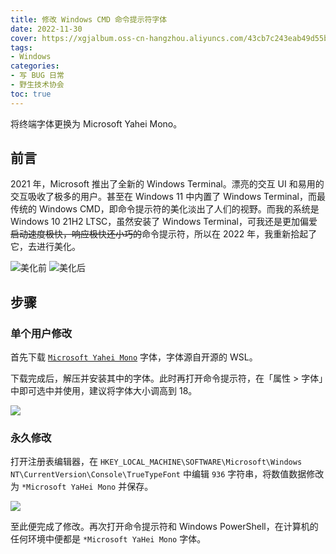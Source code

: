 ```yaml
---
title: 修改 Windows CMD 命令提示符字体
date: 2022-11-30
cover: https://xgjalbum.oss-cn-hangzhou.aliyuncs.com/43cb7c243eab49d55b481gb8/7151D6CD-A84C-11ED-B700-C03EBA168291.jpg?x-oss-process=image/resize,w_900/format,webp
tags:
- Windows
categories:
- 写 BUG 日常
- 野生技术协会
toc: true
---
```

将终端字体更换为 Microsoft Yahei Mono。

<!--more-->

## 前言

2021 年，Microsoft 推出了全新的 Windows Terminal。漂亮的交互 UI 和易用的交互吸收了极多的用户。甚至在 Windows 11 中内置了 Windows Terminal，而最传统的 Windows CMD，即命令提示符的美化淡出了人们的视野。而我的系统是 Windows 10 21H2 LTSC，虽然安装了 Windows Terminal，可我还是更加偏爱~~启动速度极快，响应极快还小巧的~~命令提示符，所以在 2022 年，我重新拾起了它，去进行美化。

![美化前](https://xgjalbum.oss-cn-hangzhou.aliyuncs.com/43cb7c243eab49d55b481gb8/7029350D-A84C-11ED-8902-C03EBA168291.jpg)
![美化后](https://xgjalbum.oss-cn-hangzhou.aliyuncs.com/43cb7c243eab49d55b481gb8/705A0750-A84C-11ED-8F5C-C03EBA168291.jpg)

## 步骤

### 单个用户修改

首先下载 [`Microsoft Yahei Mono`](https://github.com/Microsoft/BashOnWindows/files/1362006/Microsoft.YaHei.Mono.zip) 字体，字体源自开源的 WSL。

下载完成后，解压并安装其中的字体。此时再打开命令提示符，在「属性 > 字体」中即可选中并使用，建议将字体大小调高到 18。

![](https://imgsrc.baidu.com/forum/pic/item/4bed2e738bd4b31cd693dd78c2d6277f9f2ff842.jpg)

### 永久修改

打开注册表编辑器，在 `HKEY_LOCAL_MACHINE\SOFTWARE\Microsoft\Windows NT\CurrentVersion\Console\TrueTypeFont` 中编辑 `936` 字符串，将数值数据修改为 `*Microsoft YaHei Mono` 并保存。

![](https://imgsrc.baidu.com/forum/pic/item/5fdf8db1cb134954d6b0a1a7134e9258d0094a43.jpg)

至此便完成了修改。再次打开命令提示符和 Windows PowerShell，在计算机的任何环境中便都是 `*Microsoft YaHei Mono` 字体。

